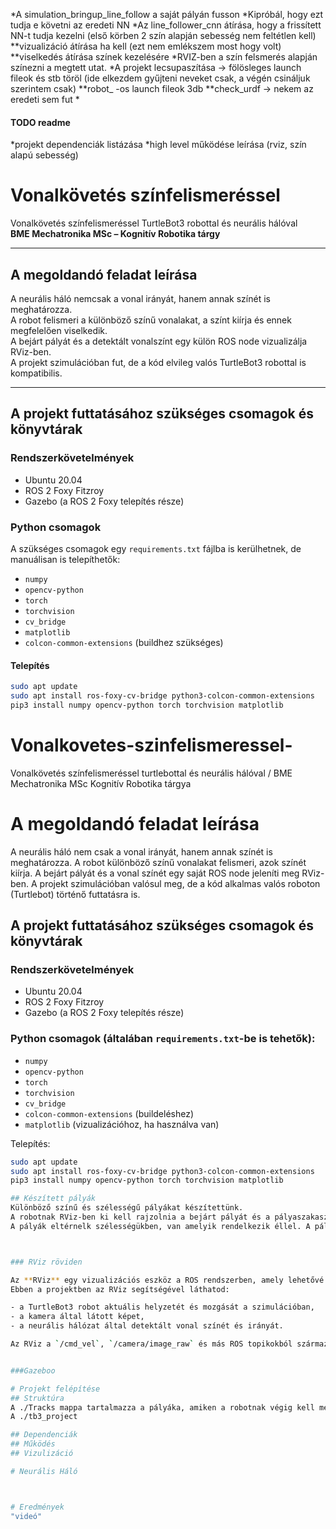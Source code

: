 *A simulation_bringup_line_follow a saját pályán fusson
*Kipróbál, hogy ezt tudja e követni az eredeti NN
*Az line_follower_cnn átírása, hogy a frissített NN-t tudja kezelni (első körben 2 szín alapján sebesség nem feltétlen kell)
**vizualizáció átírása ha kell (ezt nem emlékszem most hogy volt)
**viselkedés átírása színek kezelésére
*RVIZ-ben a szín felsmerés alapján színezni a megtett utat.
*A projekt lecsupaszítása -> fölösleges launch fileok és stb töröl (ide elkezdem gyűjteni neveket csak, a végén csináljuk szerintem csak)
**robot_ -os launch fileok 3db
**check_urdf -> nekem az eredeti sem fut
*

#### TODO readme
*projekt dependenciák listázása
*high level működése leírása (rviz, szín alapú sebesség)




# Vonalkövetés színfelismeréssel

Vonalkövetés színfelismeréssel TurtleBot3 robottal és neurális hálóval  
**BME Mechatronika MSc – Kognitív Robotika tárgy**

---

## A megoldandó feladat leírása

A neurális háló nemcsak a vonal irányát, hanem annak színét is meghatározza.  
A robot felismeri a különböző színű vonalakat, a színt kiírja és ennek megfelelően viselkedik.  
A bejárt pályát és a detektált vonalszínt egy külön ROS node vizualizálja RViz-ben.  
A projekt szimulációban fut, de a kód elvileg valós TurtleBot3 robottal is kompatibilis.

---

## A projekt futtatásához szükséges csomagok és könyvtárak

### Rendszerkövetelmények
- Ubuntu 20.04
- ROS 2 Foxy Fitzroy
- Gazebo (a ROS 2 Foxy telepítés része)

### Python csomagok

A szükséges csomagok egy `requirements.txt` fájlba is kerülhetnek, de manuálisan is telepíthetők:

- `numpy`
- `opencv-python`
- `torch`
- `torchvision`
- `cv_bridge`
- `matplotlib`
- `colcon-common-extensions` (buildhez szükséges)

#### Telepítés
```bash
sudo apt update
sudo apt install ros-foxy-cv-bridge python3-colcon-common-extensions
pip3 install numpy opencv-python torch torchvision matplotlib

```




# Vonalkovetes-szinfelismeressel-
Vonalkövetés színfelismeréssel turtlebottal és neurális hálóval / BME Mechatronika MSc Kognitív Robotika tárgya

# A megoldandó feladat leírása
A neurális háló nem csak a vonal irányát, hanem annak színét is meghatározza.
A robot különböző színű vonalakat felismeri, azok színét kiírja.
A bejárt pályát és a vonal színét egy saját ROS node jeleníti meg RViz-ben.
A projekt szimulációban valósul meg, de a kód alkalmas valós roboton (Turtlebot) történő futtatásra is.



## A projekt futtatásához szükséges csomagok és könyvtárak

### Rendszerkövetelmények
- Ubuntu 20.04
- ROS 2 Foxy Fitzroy
- Gazebo (a ROS 2 Foxy telepítés része)

### Python csomagok (általában `requirements.txt`-be is tehetők):
- `numpy`
- `opencv-python`
- `torch`
- `torchvision`
- `cv_bridge`
- `colcon-common-extensions` (buildeléshez)
- `matplotlib` (vizualizációhoz, ha használva van)

Telepítés:
```bash
sudo apt update
sudo apt install ros-foxy-cv-bridge python3-colcon-common-extensions
pip3 install numpy opencv-python torch torchvision matplotlib

## Készített pályák
Különböző színű és szélességű pályákat készítettünk.
A robotnak RViz-ben ki kell rajzolnia a bejárt pályát és a pályaszakaszok színeit.
A pályák eltérnelk szélességükben, van amelyik rendelkezik éllel. A pályák színezése során piros, kék és sárga színeket használtunk.



### RViz röviden

Az **RViz** egy vizualizációs eszköz a ROS rendszerben, amely lehetővé teszi a robotok szenzoradatainak, mozgásának és állapotainak valós idejű megjelenítését.  
Ebben a projektben az RViz segítségével láthatod:

- a TurtleBot3 robot aktuális helyzetét és mozgását a szimulációban,
- a kamera által látott képet,
- a neurális hálózat által detektált vonal színét és irányát.

Az RViz a `/cmd_vel`, `/camera/image_raw` és más ROS topikokból származó adatokat jeleníti meg vizuálisan, így egyszerűen ellenőrizhető, hogy a robot hogyan követi a színes vonalat.


###Gazeboo

# Projekt felépítése
## Struktúra
A ./Tracks mappa tartalmazza a pályáka, amiken a robotnak végig kell mennie. 
A ./tb3_project 

## Dependenciák
## Működés
## Vizulizáció

# Neurális Háló



# Eredmények
"videó"
